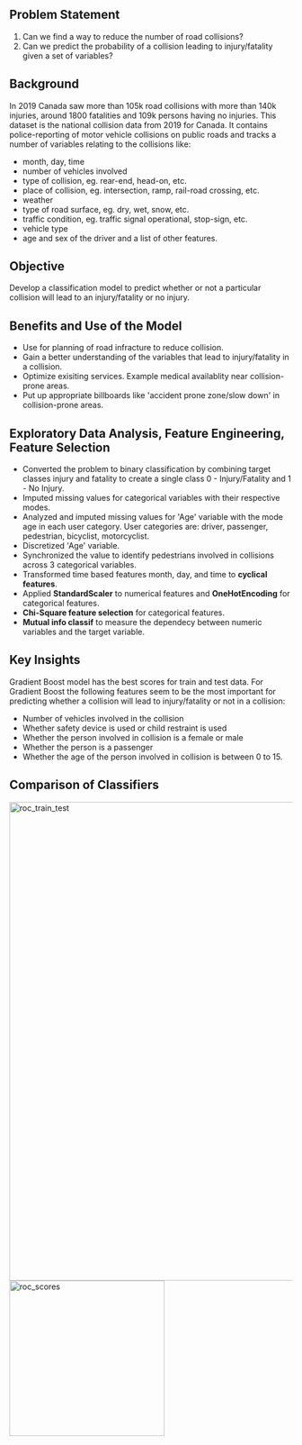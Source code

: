 ## Problem Statement
1. Can we find a way to reduce the number of road collisions?
2. Can we predict the probability of a collision leading to injury/fatality given a set of variables?

## Background
In 2019 Canada saw more than 105k road collisions with more than 140k injuries, around 1800 fatalities and 109k persons having no injuries. 
This dataset is the national collision data from 2019 for Canada. It contains police-reporting of motor vehicle collisions on public roads and tracks a number of variables relating to the collisions like:
- month, day, time
- number of vehicles involved
- type of collision, eg. rear-end, head-on, etc.
- place of collision, eg. intersection, ramp, rail-road crossing, etc.
- weather
- type of road surface, eg. dry, wet, snow, etc.
- traffic condition, eg. traffic signal operational, stop-sign, etc.
- vehicle type
- age and sex of the driver
and a list of other features.

## Objective
Develop a classification model to predict whether or not a particular collision will lead to an injury/fatality or no injury.

## Benefits and Use of the Model
- Use for planning of road infracture to reduce collision.
- Gain a better understanding of the variables that lead to injury/fatality in a collision.
- Optimize exisiting services. Example medical availablity near collision-prone areas.   
- Put up appropriate billboards like 'accident prone zone/slow down' in collision-prone areas.

## Exploratory Data Analysis, Feature Engineering, Feature Selection
- Converted the problem to binary classification by combining target classes injury and fatality to create a single class  0 - Injury/Fatality and 1 - No Injury.
- Imputed missing values for categorical variables with their respective modes.
- Analyzed and imputed missing values for 'Age' variable with the mode age in each user category. User categories are: driver, passenger, pedestrian, bicyclist, motorcyclist.
- Discretized 'Age' variable.
- Synchronized the value to identify pedestrians involved in collisions across 3 categorical variables.
- Transformed time based features month, day, and time to **cyclical features**.
- Applied **StandardScaler** to numerical features and **OneHotEncoding** for categorical features.
- **Chi-Square feature selection** for categorical features.
- **Mutual info classif** to measure the dependecy between numeric variables and the target variable.

## Key Insights
Gradient Boost model has the best scores for train and test data. For Gradient Boost the following features seem to be the most important for predicting whether a collision will lead to injury/fatality or not in a collision: 
- Number of vehicles involved in the collision
- Whether safety device is used or child restraint is used
- Whether the person involved in collision is a female or male
- Whether the person is a passenger
- Whether the age of the person involved in collision is between 0 to 15.
  
## Comparison of Classifiers
<img width="850" alt="roc_train_test" src="https://user-images.githubusercontent.com/58715002/215581601-c445d809-96ff-495c-8a83-8e2b33300c27.png">
<img width="276" alt="roc_scores" src="https://user-images.githubusercontent.com/58715002/215579809-80fd7383-8f1a-473f-aa85-d7b897a3fdfb.png">
